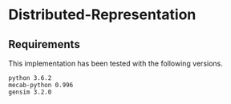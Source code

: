 # Distributed-Representation

## Requirements

This implementation has been tested with the following versions.

```
python 3.6.2
mecab-python 0.996
gensim 3.2.0
```